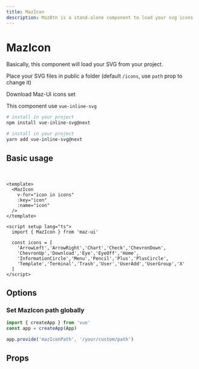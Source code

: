```yaml
---
title: MazIcon
description: MazBtn is a stand-alone component to load your svg icons
---
```


# MazIcon

Basically, this component will load your SVG from your project.

Place your SVG files in public a folder (default `/icons`, use `path` prop to change it)

<MazBtn download href="/maz-ui-3/icons/icons.zip" right-icon="Download">
  Download Maz-UI icons set
</MazBtn>

This component use `vue-inline-svg`

<NpmBadge package="vue-inline-svg" dist-tag="next" />

<CodeGroup>

  <CodeGroupItem title="NPM" active>

```bash
# install in your project
npm install vue-inline-svg@next
```
  </CodeGroupItem>

  <CodeGroupItem title="YARN">

```bash
# install in your project
yarn add vue-inline-svg@next
```
  </CodeGroupItem>
</CodeGroup>

## Basic usage

<br />

<div class="flex items-start flex-wrap gap-05">
  <MazIcon v-for="icon in icons" :key="icon" :name="icon" />
</div>

<script setup lang="ts">
  const icons = [
    'ArrowLeft','ArrowRight','Chart','Check','ChevronDown',
    'ChevronUp','Download','Eye','EyeOff','Home',
    'InformationCircle','Menu','Pencil','Plus','PlusCircle',
    'Template','Terminal','Trash','User','UserAdd','UserGroup','X'
  ]
</script>

```vue
<template>
  <MazIcon
    v-for="icon in icons"
    :key="icon"
    :name="icon"
  />
</template>

<script setup lang="ts">
  import { MazIcon } from 'maz-ui'

  const icons = [
    'ArrowLeft','ArrowRight','Chart','Check','ChevronDown',
    'ChevronUp','Download','Eye','EyeOff','Home',
    'InformationCircle','Menu','Pencil','Plus','PlusCircle',
    'Template','Terminal','Trash','User','UserAdd','UserGroup','X'
  ]
</script>
```

## Options

### Set MazIcon path globally

```typescript
import { createApp } from 'vue'
const app = createApp(App)

app.provide('mazIconPath', '/your/custom/path')
```

## Props

<ComponentPropDoc component="MazIcon" />